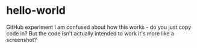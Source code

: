 # hello-world
GitHub experiment
I am confused about how this works - do you just copy code in? But the code isn't actually intended to work it's more like a screenshot?
